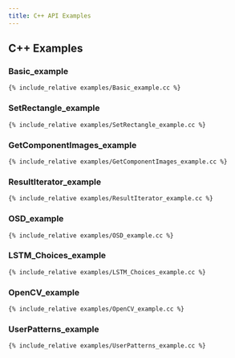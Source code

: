 ```yaml
---
title: C++ API Examples
---
```

## C++ Examples

### Basic_example
```
{% include_relative examples/Basic_example.cc %}
```
### SetRectangle_example 
```
{% include_relative examples/SetRectangle_example.cc %}
```
### GetComponentImages_example
```
{% include_relative examples/GetComponentImages_example.cc %}
```
### ResultIterator_example 
```
{% include_relative examples/ResultIterator_example.cc %}
```
### OSD_example
```
{% include_relative examples/OSD_example.cc %}
```
### LSTM_Choices_example
```
{% include_relative examples/LSTM_Choices_example.cc %}
```
### OpenCV_example
```
{% include_relative examples/OpenCV_example.cc %}
```
### UserPatterns_example
```
{% include_relative examples/UserPatterns_example.cc %}
```
